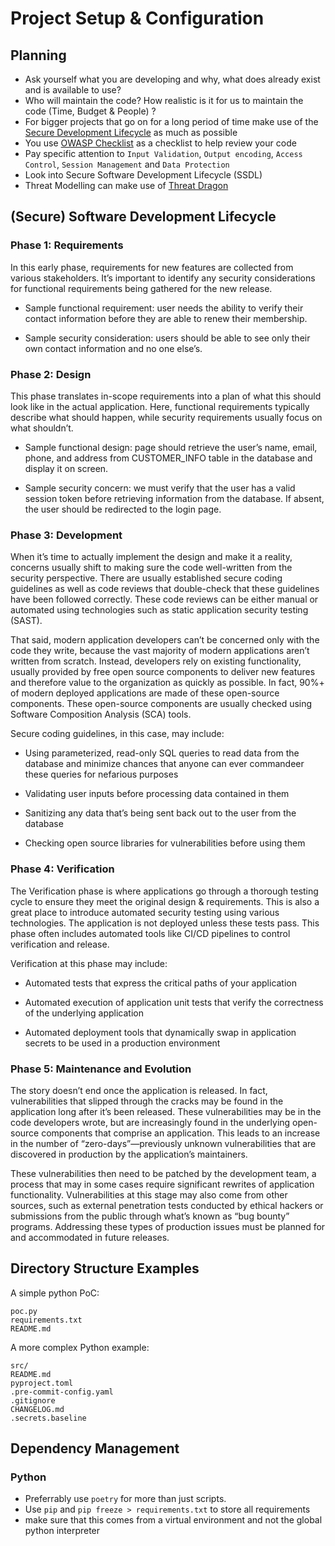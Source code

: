 # Project Setup & Configuration

## Planning
- Ask yourself what you are developing and why, what does already exist and is available to use?
- Who will maintain the code? How realistic is it for us to maintain the code (Time, Budget & People) ?
- For bigger projects that go on for a long period of time make use of the [Secure Development Lifecycle](https://www.microsoft.com/en-us/securityengineering/sdl/practices) as much as possible
- You use [OWASP Checklist](https://owasp.org/www-project-secure-coding-practices-quick-reference-guide/stable-en/02-checklist/05-checklist) as a checklist to help review your code
- Pay specific attention to `Input Validation`, `Output encoding`, `Access Control`, `Session Management` and `Data Protection`
- Look into Secure Software Development Lifecycle (SSDL)
- Threat Modelling can make use of [Threat Dragon](https://github.com/OWASP/threat-dragon)
  
## (Secure) Software Development Lifecycle

### Phase 1: Requirements
In this early phase, requirements for new features are collected from various stakeholders. It’s important to identify any security considerations for functional requirements being gathered for the new release.

- Sample functional requirement: user needs the ability to verify their contact information before they are able to renew their membership.

- Sample security consideration: users should be able to see only their own contact information and no one else’s.

### Phase 2: Design
This phase translates in-scope requirements into a plan of what this should look like in the actual application. Here, functional requirements typically describe what should happen, while security requirements usually focus on what shouldn’t.

- Sample functional design: page should retrieve the user’s name, email, phone, and address from CUSTOMER_INFO table in the database and display it on screen.

- Sample security concern: we must verify that the user has a valid session token before retrieving information from the database. If absent, the user should be redirected to the login page.

### Phase 3: Development
When it’s time to actually implement the design and make it a reality, concerns usually shift to making sure the code well-written from the security perspective. There are usually established secure coding guidelines as well as code reviews that double-check that these guidelines have been followed correctly. These code reviews can be either manual or automated using technologies such as static application security testing (SAST).

That said, modern application developers can’t be concerned only with the code they write, because the vast majority of modern applications aren’t written from scratch. Instead, developers rely on existing functionality, usually provided by free open source components to deliver new features and therefore value to the organization as quickly as possible. In fact, 90%+ of modern deployed applications are made of these open-source components. These open-source components are usually checked using Software Composition Analysis (SCA) tools.

Secure coding guidelines, in this case, may include:
- Using parameterized, read-only SQL queries to read data from the database and minimize chances that anyone can ever commandeer these queries for nefarious purposes

- Validating user inputs before processing data contained in them

- Sanitizing any data that’s being sent back out to the user from the database

- Checking open source libraries for vulnerabilities before using them

### Phase 4: Verification
The Verification phase is where applications go through a thorough testing cycle to ensure they meet the original design & requirements. This is also a great place to introduce automated security testing using various technologies. The application is not deployed unless these tests pass. This phase often includes automated tools like CI/CD pipelines to control verification and release.

Verification at this phase may include:
- Automated tests that express the critical paths of your application

- Automated execution of application unit tests that verify the correctness of the underlying application

- Automated deployment tools that dynamically swap in application secrets to be used in a production environment

### Phase 5: Maintenance and Evolution
The story doesn’t end once the application is released. In fact, vulnerabilities that slipped through the cracks may be found in the application long after it’s been released. These vulnerabilities may be in the code developers wrote, but are increasingly found in the underlying open-source components that comprise an application. This leads to an increase in the number of “zero-days”—previously unknown vulnerabilities that are discovered in production by the application’s maintainers.

These vulnerabilities then need to be patched by the development team, a process that may in some cases require significant rewrites of application functionality. Vulnerabilities at this stage may also come from other sources, such as external penetration tests conducted by ethical hackers or submissions from the public through what’s known as “bug bounty” programs. Addressing these types of production issues must be planned for and accommodated in future releases.


## Directory Structure Examples

A simple python PoC:

```
poc.py
requirements.txt
README.md
```

A more complex Python example:
```
src/
README.md
pyproject.toml
.pre-commit-config.yaml
.gitignore
CHANGELOG.md
.secrets.baseline
```


## Dependency Management
### Python
- Preferrably use `poetry` for more than just scripts.
- Use `pip` and `pip freeze > requirements.txt` to store all requirements
- make sure that this comes from a virtual environment and not the global python interpreter